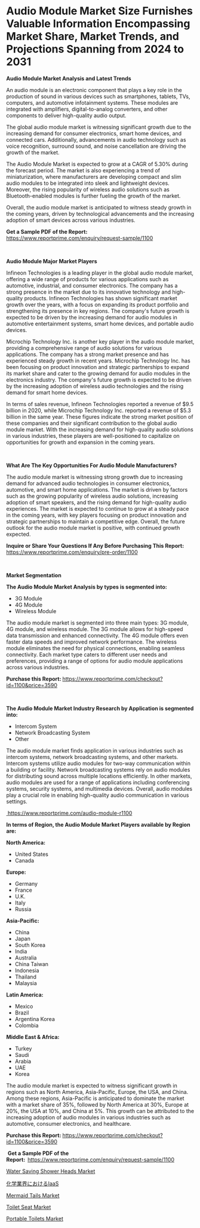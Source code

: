 <p><h1>Audio Module Market Size Furnishes Valuable Information Encompassing Market Share, Market Trends, and Projections Spanning from 2024 to 2031</h1></p><p><strong>Audio Module Market Analysis and Latest Trends</strong></p>
<p><p>An audio module is an electronic component that plays a key role in the production of sound in various devices such as smartphones, tablets, TVs, computers, and automotive infotainment systems. These modules are integrated with amplifiers, digital-to-analog converters, and other components to deliver high-quality audio output.</p><p>The global audio module market is witnessing significant growth due to the increasing demand for consumer electronics, smart home devices, and connected cars. Additionally, advancements in audio technology such as voice recognition, surround sound, and noise cancellation are driving the growth of the market.</p><p>The Audio Module Market is expected to grow at a CAGR of 5.30% during the forecast period. The market is also experiencing a trend of miniaturization, where manufacturers are developing compact and slim audio modules to be integrated into sleek and lightweight devices. Moreover, the rising popularity of wireless audio solutions such as Bluetooth-enabled modules is further fueling the growth of the market.</p><p>Overall, the audio module market is anticipated to witness steady growth in the coming years, driven by technological advancements and the increasing adoption of smart devices across various industries.</p></p>
<p><strong>Get a Sample PDF of the Report:&nbsp;</strong> <a href="https://www.reportprime.com/enquiry/request-sample/1100">https://www.reportprime.com/enquiry/request-sample/1100</a></p>
<p>&nbsp;</p>
<p><strong>Audio Module Major Market Players</strong></p>
<p><p>Infineon Technologies is a leading player in the global audio module market, offering a wide range of products for various applications such as automotive, industrial, and consumer electronics. The company has a strong presence in the market due to its innovative technology and high-quality products. Infineon Technologies has shown significant market growth over the years, with a focus on expanding its product portfolio and strengthening its presence in key regions. The company's future growth is expected to be driven by the increasing demand for audio modules in automotive entertainment systems, smart home devices, and portable audio devices.</p><p>Microchip Technology Inc. is another key player in the audio module market, providing a comprehensive range of audio solutions for various applications. The company has a strong market presence and has experienced steady growth in recent years. Microchip Technology Inc. has been focusing on product innovation and strategic partnerships to expand its market share and cater to the growing demand for audio modules in the electronics industry. The company's future growth is expected to be driven by the increasing adoption of wireless audio technologies and the rising demand for smart home devices.</p><p>In terms of sales revenue, Infineon Technologies reported a revenue of $9.5 billion in 2020, while Microchip Technology Inc. reported a revenue of $5.3 billion in the same year. These figures indicate the strong market position of these companies and their significant contribution to the global audio module market. With the increasing demand for high-quality audio solutions in various industries, these players are well-positioned to capitalize on opportunities for growth and expansion in the coming years.</p></p>
<p>&nbsp;</p>
<p><strong>What Are The Key Opportunities For Audio Module Manufacturers?</strong></p>
<p><p>The audio module market is witnessing strong growth due to increasing demand for advanced audio technologies in consumer electronics, automotive, and smart home applications. The market is driven by factors such as the growing popularity of wireless audio solutions, increasing adoption of smart speakers, and the rising demand for high-quality audio experiences. The market is expected to continue to grow at a steady pace in the coming years, with key players focusing on product innovation and strategic partnerships to maintain a competitive edge. Overall, the future outlook for the audio module market is positive, with continued growth expected.</p></p>
<p><strong>Inquire or Share Your Questions If Any Before Purchasing This Report:</strong> <a href="https://www.reportprime.com/enquiry/pre-order/1100">https://www.reportprime.com/enquiry/pre-order/1100</a></p>
<p>&nbsp;</p>
<p><strong>Market Segmentation</strong></p>
<p><strong>The Audio Module Market Analysis by types is segmented into:</strong></p>
<p><ul><li>3G Module</li><li>4G Module</li><li>Wireless Module</li></ul></p>
<p><p>The audio module market is segmented into three main types: 3G module, 4G module, and wireless module. The 3G module allows for high-speed data transmission and enhanced connectivity. The 4G module offers even faster data speeds and improved network performance. The wireless module eliminates the need for physical connections, enabling seamless connectivity. Each market type caters to different user needs and preferences, providing a range of options for audio module applications across various industries.</p></p>
<p><strong>Purchase this Report:&nbsp;</strong><a href="https://www.reportprime.com/checkout?id=1100&price=3590">https://www.reportprime.com/checkout?id=1100&price=3590</a></p>
<p>&nbsp;</p>
<p><strong>The Audio Module Market Industry Research by Application is segmented into:</strong></p>
<p><ul><li>Intercom System</li><li>Network Broadcasting System</li><li>Other</li></ul></p>
<p><p>The audio module market finds application in various industries such as intercom systems, network broadcasting systems, and other markets. Intercom systems utilize audio modules for two-way communication within a building or facility. Network broadcasting systems rely on audio modules for distributing sound across multiple locations efficiently. In other markets, audio modules are used for a range of applications including conferencing systems, security systems, and multimedia devices. Overall, audio modules play a crucial role in enabling high-quality audio communication in various settings.</p></p>
<p><a href="https://www.reportprime.com/audio-module-r1100">&nbsp;https://www.reportprime.com/audio-module-r1100</a></p>
<p><strong>In terms of Region, the Audio Module Market Players available by Region are:</strong></p>
<p>
    <p> <strong> North America: </strong>
        <ul>
            <li>United States</li>
            <li>Canada</li>
        </ul>
        </p> 
    <p> <strong> Europe: </strong>
        <ul>
            <li>Germany</li>
            <li>France</li>
            <li>U.K.</li>
            <li>Italy</li>
            <li>Russia</li>
        </ul>
        </p> 
    <p> <strong> Asia-Pacific: </strong>
        <ul>
            <li>China</li>
            <li>Japan</li>
            <li>South Korea</li>
            <li>India</li>
            <li>Australia</li>
            <li>China Taiwan</li>
            <li>Indonesia</li>
            <li>Thailand</li>
            <li>Malaysia</li>
        </ul>
        </p> 
    <p> <strong> Latin America: </strong>
        <ul>
            <li>Mexico</li>
            <li>Brazil</li>
            <li>Argentina Korea</li>
            <li>Colombia</li>
        </ul>
        </p> 
    <p> <strong> Middle East & Africa: </strong>
        <ul>
            <li>Turkey</li>
            <li>Saudi</li>
            <li>Arabia</li>
            <li>UAE</li>
            <li>Korea</li>
        </ul>
    </p>
    </p>
<p><p>The audio module market is expected to witness significant growth in regions such as North America, Asia-Pacific, Europe, the USA, and China. Among these regions, Asia-Pacific is anticipated to dominate the market with a market share of 35%, followed by North America at 30%, Europe at 20%, the USA at 10%, and China at 5%. This growth can be attributed to the increasing adoption of audio modules in various industries such as automotive, consumer electronics, and healthcare.</p></p>
<p><strong>Purchase this Report: </strong><a href="https://www.reportprime.com/checkout?id=1100&price=3590">https://www.reportprime.com/checkout?id=1100&price=3590</a></p>
<p>&nbsp;<strong>Get a Sample PDF of the Report:&nbsp;&nbsp;</strong><a href="https://www.reportprime.com/enquiry/request-sample/1100">https://www.reportprime.com/enquiry/request-sample/1100</a></p>
<p><strong></strong></p>
<p><p><a href="https://github.com/lawrenceWatkins654/Market-Research-Report-List-1/blob/main/water-saving-shower-heads-market.md">Water Saving Shower Heads Market</a></p><p><a href="https://github.com/NikitaBruen/Market-Research-Report-List-2/blob/main/675063482182.md">化学業界におけるIaaS</a></p><p><a href="https://github.com/juancolorado15/Market-Research-Report-List-4/blob/main/mermaid-tails-market.md">Mermaid Tails Market</a></p><p><a href="https://github.com/mahnoor2003/Market-Research-Report-List-6/blob/main/toilet-seat-market.md">Toilet Seat Market</a></p><p><a href="https://github.com/BryceTownsendr/Market-Research-Report-List-6/blob/main/portable-toilets-market.md">Portable Toilets Market</a></p></p>